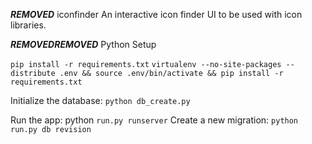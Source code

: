 ***REMOVED*** iconfinder
An interactive icon finder UI to be used with icon libraries.

***REMOVED******REMOVED*** Python Setup

`pip install -r requirements.txt`
`virtualenv --no-site-packages --distribute .env && source .env/bin/activate && pip install -r requirements.txt`

Initialize the database: `python db_create.py`

Run the app: python `run.py runserver`
Create a new migration: `python run.py db revision`
